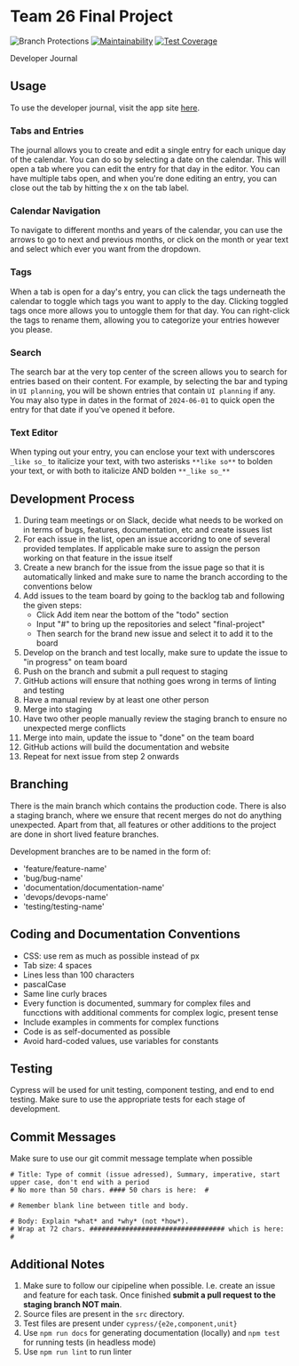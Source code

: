 # Team 26 Final Project
![Branch Protections](https://github.com/cse110-sp24-group26/final-project/actions/workflows/branch_protections.yml/badge.svg)
[![Maintainability](https://api.codeclimate.com/v1/badges/dc240009287fe02ee564/maintainability)](https://codeclimate.com/github/cse110-sp24-group26/final-project/maintainability)
[![Test Coverage](https://api.codeclimate.com/v1/badges/dc240009287fe02ee564/test_coverage)](https://codeclimate.com/github/cse110-sp24-group26/final-project/test_coverage)

Developer Journal

## Usage

To use the developer journal, visit the app site [here](https://cse110-sp24-group26.github.io/final-project/).

### Tabs and Entries

The journal allows you to create and edit a single entry for each unique day of the calendar. You can do so by selecting a date on the calendar. This will open a tab where you can edit the entry for that day in the editor. You can have multiple tabs open, and when you're done editing an entry, you can close out the tab by hitting the x on the tab label.

### Calendar Navigation

To navigate to different months and years of the calendar, you can use the arrows to go to next and previous months, or click on the month or year text and select which ever you want from the dropdown.

### Tags

When a tab is open for a day's entry, you can click the tags underneath the calendar to toggle which tags you want to apply to the day. Clicking toggled tags once more allows you to untoggle them for that day. You can right-click the tags to rename them, allowing you to categorize your entries however you please.

### Search

The search bar at the very top center of the screen allows you to search for entries based on their content. For example, by selecting the bar and typing in `UI planning`, you will be shown entries that contain `UI planning` if any. You may also type in dates in the format of `2024-06-01` to quick open the entry for that date if you've opened it before.

### Text Editor

When typing out your entry, you can enclose your text with underscores `_like so_` to italicize your text, with two asterisks `**like so**` to bolden your text, or with both to italicize AND bolden `**_like so_**`

## Development Process
1. During team meetings or on Slack, decide what needs to be worked on in terms of bugs, features, documentation, etc and create issues list
2. For each issue in the list, open an issue accoridng to one of several provided templates. If applicable make sure to assign the person working on that feature in the issue itself
3. Create a new branch for the issue from the issue page so that it is automatically linked and make sure to name the branch according to the conventions below 
4. Add issues to the team board by going to the backlog tab and following the given steps:
    -  Click Add item near the bottom of the "todo" section
    - Input "#" to bring up the repositories and select "final-project"
    - Then search for the brand new issue and select it to add it to the board
5. Develop on the branch and test locally, make sure to update the issue to "in progress" on team board
6. Push on the branch and submit a pull request to staging
7. GitHub actions will ensure that nothing goes wrong in terms of linting and testing
8. Have a manual review by at least one other person
9. Merge into staging
10. Have two other people manually review the staging branch to ensure no unexpected merge conflicts
11. Merge into main, update the issue to "done" on the team board
12. GitHub actions will build the documentation and website
13. Repeat for next issue from step 2 onwards

## Branching
There is the main branch which contains the production code. There is also a staging branch, where we ensure that recent merges do not do anything unexpected. Apart from that, all features or other additions to the project are done in short lived feature branches. 

Development branches are to be named in the form of:
- 'feature/feature-name'
- 'bug/bug-name'
- 'documentation/documentation-name'
- 'devops/devops-name'
- 'testing/testing-name' 

## Coding and Documentation Conventions
- CSS: use rem as much as possible instead of px
- Tab size: 4 spaces
- Lines less than 100 characters
- pascalCase
- Same line curly braces
- Every function is documented, summary for complex files and funcctions with additional comments for complex logic, present tense
- Include examples in comments for complex functions
- Code is as self-documented as possible
- Avoid hard-coded values, use variables for constants

## Testing
Cypress will be used for unit testing, component testing, and end to end testing. Make sure to use the appropriate tests for each stage of development.

## Commit Messages
Make sure to use our git commit message template when possible

```
# Title: Type of commit (issue adressed), Summary, imperative, start upper case, don't end with a period
# No more than 50 chars. #### 50 chars is here:  #

# Remember blank line between title and body.

# Body: Explain *what* and *why* (not *how*).
# Wrap at 72 chars. ################################## which is here:  #
```

## Additional Notes
1. Make sure to follow our cipipeline when possible. I.e. create an issue and feature for each task. Once finished **submit a pull request to the staging branch NOT main**.
2. Source files are present in the `src` directory.
3. Test files are present under `cypress/{e2e,component,unit}`
4. Use `npm run docs` for generating documentation (locally) and `npm test` for running tests (in headless mode)
5. Use `npm run lint` to run linter

